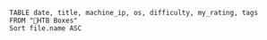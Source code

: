 
```dataview
TABLE date, title, machine_ip, os, difficulty, my_rating, tags 
FROM "📗HTB Boxes"      
Sort file.name ASC  
```














